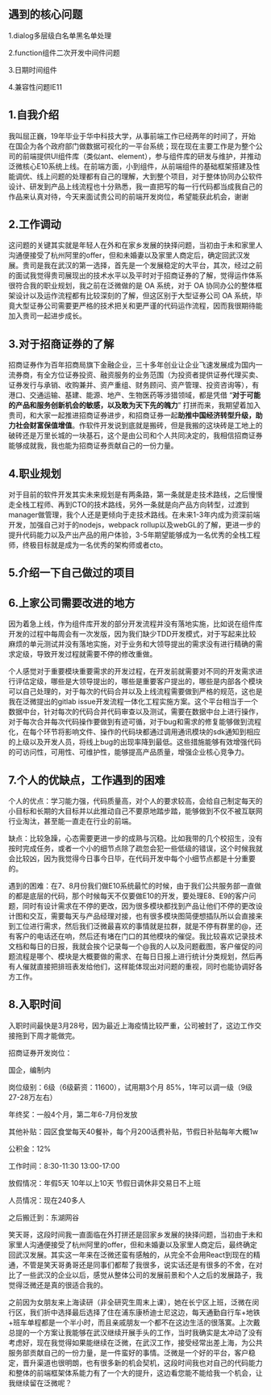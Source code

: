 ## 遇到的核心问题

1.dialog多层级白名单黑名单处理

2.function组件二次开发中间件问题

3.日期时间组件

4.兼容性问题IE11



## 1.自我介绍

我叫屈正巍，19年毕业于华中科技大学，从事前端工作已经两年的时间了，开始在国企为各个政府部门做数据可视化的一平台系统；现在现在主要工作是为整个公司的前端提供UI组件库（类似ant、element），参与组件库的研发与维护，并推动泛微核心E10系统上线。在前端方面，小到组件，从前端组件的基础框架搭建及性能调优、线上问题的处理都有自己的理解，大到整个项目，对于整体协同办公软件设计、研发到产品上线流程也十分熟悉，我一直把写的每一行代码都当成我自己的作品来认真对待，今天来面试贵公司的前端开发岗位，希望能获此机会，谢谢

## 2.工作调动

这问题的关键其实就是年轻人在外和在家乡发展的抉择问题，当初由于未和家里人沟通便接受了杭州阿里的offer，但和未婚妻以及家里人商定后，确定回武汉发展。贵司是我在武汉的第一选择，首先是一个发展稳定的大平台，其次，经过之前的面试我觉得贵司展现出的技术水平以及平时对于招商证券的了解，觉得运作体系很符合我的职业规划，我之前在泛微做的是 OA 系统，对于 OA 协同办公的整体框架设计以及运作流程都有比较深刻的了解，但这区别于大型证券公司 OA 系统，毕竟大型证券公司需要更严格的技术把关和更严谨的代码运作流程，因而我很期待能加入贵司一起进步成长。

## 3.对于招商证券的了解

招商证券作为百年招商局旗下金融企业，三十多年创业让企业飞速发展成为国内一流券商，有全方位证券投资、融资服务的业务范围（为投资者提供证券代理买卖、证券发行与承销、收购兼并、资产重组、财务顾问、资产管理、投资咨询等），有港口、交通运输、基建、能源、地产、生物医药等涉猎领域，都是凭借 “**对于可能的产品和服务创新机会的敏感，以及敢为天下先的魄力**” 打拼而来，我期望着加入贵司，和大家一起推进招商证券进步，和招商证券一起**助推中国经济转型升级，助力社会财富保值增值**。作软件开发说到底就是搬砖，但是我搬的这块砖是工地上的破砖还是万里长城的一块基石，这个是由公司和个人共同决定的，我相信招商证券能够成就我，我也能为招商证券贡献自己的一份力量。

## 4.职业规划

对于目前的软件开发其实未来规划是有两条路，第一条就是走技术路线，之后慢慢走全栈工程师、再到CTO的技术路线，另外一条就是向产品方向转型，过渡到manager做管理，我个人还是更倾向于走技术路线。在未来1-3年内成为资深前端开发，加强自己对于的nodejs，webpack rollup以及webGL的了解，更进一步的提升代码能力以及产出产品的用户体验，3-5年期望能够成为一名优秀的全栈工程师，终极目标就是成为一名优秀的架构师或者cto。

## 5.介绍一下自己做过的项目

## 6.上家公司需要改进的地方

因为着急上线，作为组件库开发的部分开发流程并没有落地实施，比如说在组件库开发的过程中每周会有一次发版，因为我们缺少TDD开发模式，对于写起来比较麻烦的单元测试并没有落地实施，对于业务和大领导提出的需求没有进行精确的需求定级，导致开发过程就需要不停的修改重做。

个人感觉对于重要模块重要需求的开发过程，在开发前就需要对不同的开发需求进行评估定级，哪些是大领导提出的，哪些是重要客户提出的，哪些是内部各个模块可以自己处理的，对于每次的代码合并以及上线流程需要做到严格的规范，这也是我在泛微提出的gitlab issue开发流程一体化工程实施方案。这个平台相当于一个数据中台，针对每次的代码合并代码审查以及测试，需要在数据中台上进行操作，对于每次合并每次代码操作要做到有迹可循，对于bug和需求的修复能够做到流程化，在每个环节将影响文件、操作的代码块都通过调用通讯模块的sdk通知到相应的上级以及开发人员，将线上bug的出现率降到最低。这些措施能够有效增强代码的可访问性，可用性、可维护性，能够提高产品质量，增强企业核心竞争力。

## 7.个人的优缺点，工作遇到的困难

个人的优点：学习能力强，代码质量高，对个人的要求较高，会给自己制定每天的小目标和长期的大目标并以此推动自己不要原地踏步踏，能够做到不仅不被互联网行业淘汰，甚至能一直走在行业的前端。

缺点：比较急躁，心态需要更进一步的成熟与沉稳。比如我带的几个校招生，没有按时完成任务，或者一个小的细节点除了疏忽会犯一些低级的错误，这个时候我就会比较凶，因为我觉得今日事今日毕，在代码开发中每个小细节点都是十分重要的。

遇到的困难：在7、8月份我们做E10系统最忙的时候，由于我们公共服务部一直做的都是底层的代码，那个时候每天不仅要做E10的开发，要处理E8、E9的客户问题，同时有设计需求在不停的更改，因为很多模块都找到产品让他们不停的更改设计图和交互，需要每天与产品经理对接，也有很多模块图简便想插队所以会直接来到工位进行需求，然后我们泛微最喜欢的事情就是拉群，就是不停有群里的@，还有客户的电话还在响，然后还有堵在门口的其他模块的催促。我比较喜欢记录技术文档和每日的日报，我就会挨个记录每一个@我的人以及问题截图，客户催促的问题流程是哪个、模块是大概要做的需求、在每日日报上进行统计分类规划，然后再有人催就直接把排班表发给他们，这样能体现出对问题的重视，同时也能协调好各方工作。

## 8.入职时间

入职时间最快是3月28号，因为最近上海疫情比较严重，公司被封了，这边工作交接拖到下周才能做完。



招商证券开发岗位：

国企，编制内

岗位级别：6级（6级薪资：11600），试用期3个月 85%，1年可以调一级（9级27-28万左右）

年终奖：一般4个月，第二年6-7月份发放 

其他补贴：园区食堂每天40餐补，每个月200话费补贴，节假日补贴每年大概1w

公积金：12%

工作时间：8:30-11:30 13:00-17:00

放假情况：年假5天 10年以上10天 节假日调休非交易日不上班

人员情况：现在240多人

之后搬迁到：东湖网谷



笑天哥，这段时间我一直面临在外打拼还是回家乡发展的抉择问题，当初由于未和家里人沟通便接受了杭州阿里的offer，但和未婚妻以及家里人商定后，最终确定回武汉发展。其实这一年来在泛微还蛮有感触的，从完全不会用React到现在的精通，不管是笑天哥勇哥还是同事们都帮了我很多，说实话还是有很多的不舍，在对比了一些武汉的企业以后，感觉从整体公司的发展前景和个人之后的发展路子，我觉得泛微还是真的很适合我的。

之前因为女朋友来上海读研（非全研究生周末上课），她在长宁区上班，泛微在闵行区，我们折中选择最后选择了住在浦东康桥迪士尼这边，每天通勤自行车+地铁+班车单程都是一个半小时，而且亲戚朋友一个都不在这边生活的很落寞。上次戴总提的一个方案让我能够在武汉继续开展手头的工作，当时我确实是太冲动了没有考虑好，现在我觉得如果能继续在泛微，在武汉工作，接受经常出差上海，为公共服务部贡献自己的一份力量，是一件蛮好的事情。泛微是一个好的平台，客户稳定，晋升渠道也很明朗，也有很多新的机会契机，这段时间我也对自己的代码能力和整体的前端框架体系能力有了一个大的提升，这边看您能不能给我一个机会，让我继续留在泛微呢？

